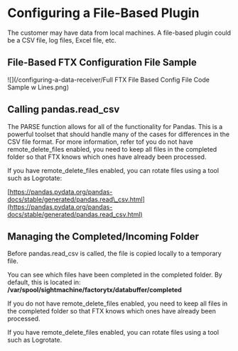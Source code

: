 # Configuring a File-Based Plugin

The customer may have data from local machines. A file-based plugin could be a CSV file, log files, Excel file, etc.

## File-Based FTX Configuration File Sample

![](/configuring-a-data-receiver/Full FTX File Based Config File Code Sample w Lines.png)

## Calling pandas.read\_csv

The PARSE function allows for all of the functionality for Pandas. This is a powerful toolset that should handle many of the cases for differences in the CSV file format. For more information, refer tof you do not have remote\_delete\_files enabled, you need to keep all files in the completed folder so that FTX knows which ones have already been processed.

If you have remote\_delete\_files enabled, you can rotate files using a tool such as Logrotate:

[https://pandas.pydata.org/pandas-docs/stable/generated/pandas.read\_csv.html](https://pandas.pydata.org/pandas-docs/stable/generated/pandas.read_csv.html)

## Managing the Completed/Incoming Folder

Before pandas.read\_csv is called, the file is copied locally to a temporary file.

You can see which files have been completed in the completed folder. By default, this is located in: **/var/spool/sightmachine/factorytx/databuffer/completed**

If you do not have remote\_delete\_files enabled, you need to keep all files in the completed folder so that FTX knows which ones have already been processed.

If you have remote\_delete\_files enabled, you can rotate files using a tool such as Logrotate.

